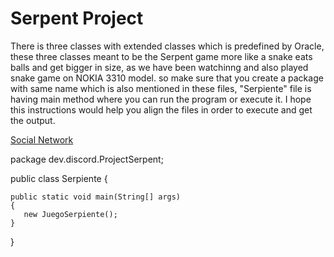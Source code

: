 # Serpent Project
There is three classes with extended classes which is predefined by Oracle, these three classes meant to be the Serpent game more like a snake eats balls and get bigger in size, as we have been watchinng and also played snake game on NOKIA 3310 model. so make sure that you create a package with same name which is also mentioned in these files, "Serpiente" file is having main method where you can run the program or execute it. I hope this instructions would help you align the files in order to execute and get the output.

[Social Network](https://www.linktr.ee/iamntramarao)

package dev.discord.ProjectSerpent;

public class Serpiente 
{

	public static void main(String[] args) 
	{
       new JuegoSerpiente();
	}

}
